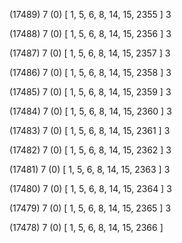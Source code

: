 (17489) 7 (0) [ 1, 5, 6, 8, 14, 15, 2355 ] 3 


(17488) 7 (0) [ 1, 5, 6, 8, 14, 15, 2356 ] 3 


(17487) 7 (0) [ 1, 5, 6, 8, 14, 15, 2357 ] 3 


(17486) 7 (0) [ 1, 5, 6, 8, 14, 15, 2358 ] 3 


(17485) 7 (0) [ 1, 5, 6, 8, 14, 15, 2359 ] 3 


(17484) 7 (0) [ 1, 5, 6, 8, 14, 15, 2360 ] 3 


(17483) 7 (0) [ 1, 5, 6, 8, 14, 15, 2361 ] 3 


(17482) 7 (0) [ 1, 5, 6, 8, 14, 15, 2362 ] 3 


(17481) 7 (0) [ 1, 5, 6, 8, 14, 15, 2363 ] 3 


(17480) 7 (0) [ 1, 5, 6, 8, 14, 15, 2364 ] 3 


(17479) 7 (0) [ 1, 5, 6, 8, 14, 15, 2365 ] 3 


(17478) 7 (0) [ 1, 5, 6, 8, 14, 15, 2366 ]  

